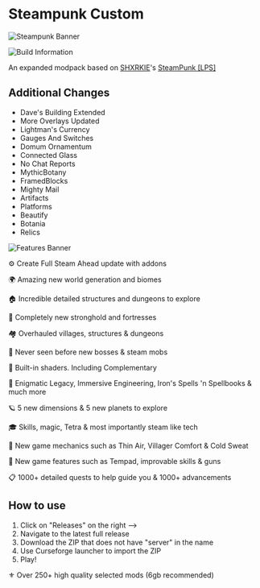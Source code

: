 # Steampunk Custom

![Steampunk Banner](https://cdn.discordapp.com/attachments/1031970397152886806/1122604878531940392/SteamPunk_Banner.png)

![Build Information](https://img.shields.io/static/v1?label=1.19.2&message=SteamPunk&color=393939&labelColor=4a94fb&style=for-the-badge&logo=curseforge&logoColor=white)

An expanded modpack based on [SHXRKIE](https://legacy.curseforge.com/members/shxrkie/projects)'s [SteamPunk [LPS]](https://www.curseforge.com/minecraft/modpacks/steam-punk)

## Additional Changes

- Dave's Building Extended
- More Overlays Updated
- Lightman's Currency
- Gauges And Switches
- Domum Ornamentum
- Connected Glass
- No Chat Reports
- MythicBotany
- FramedBlocks
- Mighty Mail
- Artifacts
- Platforms
- Beautify
- Botania
- Relics

![Features Banner](https://cdn.discordapp.com/attachments/1031970397152886806/1117699473892712558/Features.png)

⚙️ Create Full Steam Ahead update with addons

🌍 Amazing new world generation and biomes

🏠 Incredible detailed structures and dungeons to explore

🏯 Completely new stronghold and fortresses

🏘️ Overhauled villages, structures & dungeons

🐺 Never seen before new bosses & steam mobs

💎 Built-in shaders. Including Complementary

📕 Enigmatic Legacy, Immersive Engineering, Iron's Spells 'n Spellbooks & much more

🪐 5 new dimensions & 5 new planets to explore

🎓 Skills, magic, Tetra & most importantly steam like tech

🥽 New game mechanics such as Thin Air, Villager Comfort & Cold Sweat

🧪 New game features such as Tempad, improvable skills & guns

📋 1000+ detailed quests to help guide you & 1000+ advancements


## How to use

1. Click on "Releases" on the right -->
2. Navigate to the latest full release
3. Download the ZIP that does not have "server" in the name
4. Use Curseforge launcher to import the ZIP
5. Play!

⚜️ Over 250+ high quality selected mods (6gb recommended)
